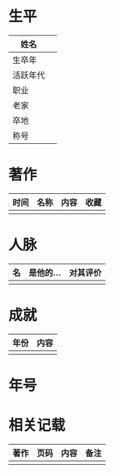# 生平
| 姓名     |     |
| -------- | --- |
| 生卒年   |     |
| 活跃年代 |     |
| 职业     |     |
| 老家     |     |
| 卒地     |     |
| 称号     |     |


# 著作

| 时间 | 名称 | 内容 | 收藏 |
| ---- | ---- | ---- | ---- |
|      |      |      |      |
# 人脉
| 名  | 是他的… | 对其评价 |
| --- | ------- | -------- |
|     |         |          |


# 成就
| 年份 | 内容 |
| ---- | ---- |
|      |      |

# 年号
# 相关记载

| 著作 | 页码 | 内容 | 备注 |
| ---- | ---- | ---- | ---- |
|      |      |      |      |




